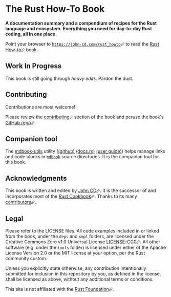 # The Rust How-To Book

**A documentation summary and a compendium of recipes for the Rust language and ecosystem.**
**Everything you need for day-to-day Rust coding, all in one place.**

Point your browser to [`https://john-cd.com/rust_howto`][rust-howto-website]⮳ to read the [Rust How-to][rust-howto-website]⮳ book.

## Work In Progress

This book is still going through _heavy edits_. Pardon the dust.

## Contributing

Contributions are most welcome!

Please review the [contributing][rust-howto-contributing-website]⮳ section of the book and peruse the book's [GitHub repo][rust-howto-github]⮳.

## Companion tool

The [mdbook-utils][c-mdbook-utils-crates.io] utility ([(github)][c-mdbook-utils-github]  [(docs.rs)][c-mdbook-utils-docs-rs]  [(user guide)][c-mdbook-utils-user-guide]) helps manage links and code blocks in [`mdbook`][c-mdbook] source directories. It is the companion tool for this book.

## Acknowledgments

This book is written and edited by [John CD][john-cd]⮳. It is the successor of and incorporates most of the [Rust Cookbook][rust-cookbook-website]⮳. Thanks to its many [contributors][rust-cookbook-contributors-website]⮳.

## Legal

Please refer to the LICENSE files. All code examples included in or linked from the book, under the `deps` and `xmpl` folders, are licensed under the Creative Commons Zero v1.0 Universal License [LICENSE-CC0][CC0]⮳. All other software (e.g. under the `tools` folder) is licensed under either of the Apache License Version 2.0 or the MIT license at your option, per the Rust community custom.

Unless you explicitly state otherwise, any contribution intentionally submitted for inclusion in this repository by you, as defined in the license, shall be licensed as above, without any additional terms or conditions.

This site is not affiliated with the [Rust Foundation][rust-foundation-website]⮳.

[CC0]: https://creativecommons.org/publicdomain/zero/1.0/legalcode
[c-mdbook]: https://rust-lang.github.io/mdBook
[c-mdbook-utils-github]: https://github.com/john-cd/mdbook-utils
[c-mdbook-utils-docs-rs]: https://docs.rs/mdbook-utils/latest/mdbook_utils
[c-mdbook-utils-crates.io]: https://crates.io/crates/mdbook-utils
[c-mdbook-utils-user-guide]: https://john-cd.github.io/mdbook-utils
[john-cd]: https://github.com/john-cd
[rust-cookbook-website]: <https://rust-lang-nursery.github.io/rust-cookbook>
[rust-cookbook-contributors-website]: https://github.com/rust-lang-nursery/rust-cookbook/graphs/contributors
[rust-foundation-website]: https://foundation.rust-lang.org
[rust-howto-website]: https://john-cd.com/rust_howto
[rust-howto-contributing-website]: https://john-cd.com/rust_howto/contributing/index.html
[rust-howto-github]: https://github.com/john-cd/rust_howto
